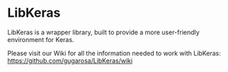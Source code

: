 # LibKeras
LibKeras is a wrapper library, built to provide a more user-friendly environment for Keras.

Please visit our Wiki for all the information needed to work with LibKeras: https://github.com/gugarosa/LibKeras/wiki
